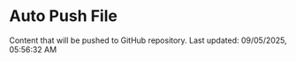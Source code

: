 # Auto Push File

Content that will be pushed to GitHub repository.
Last updated: 09/05/2025, 05:56:32 AM